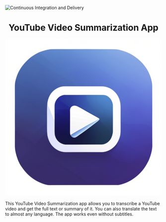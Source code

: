 ![Continuous Integration and Delivery](https://github.com/vdmitrii/yts/actions/workflows/main.yml/badge.svg)
# <center>YouTube Video Summarization App

<p align="center">
  <img src="/yts/frontend/static/image-1.png" />
</p>

<pr>
This YouTube Video Summarization app allows you to transcribe a YouTube video and get the full text or summary of it. You can also translate the text to almost any language. The app works even without subtitles.
  